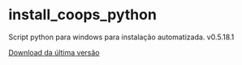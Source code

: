 # install_coops_python

Script python para windows para instalação automatizada. v0.5.18.1

[Download da última versão](https://github.com/dalraf/install_coops_python/releases/download/v0.5.18.1/install_coops_python.exe)
